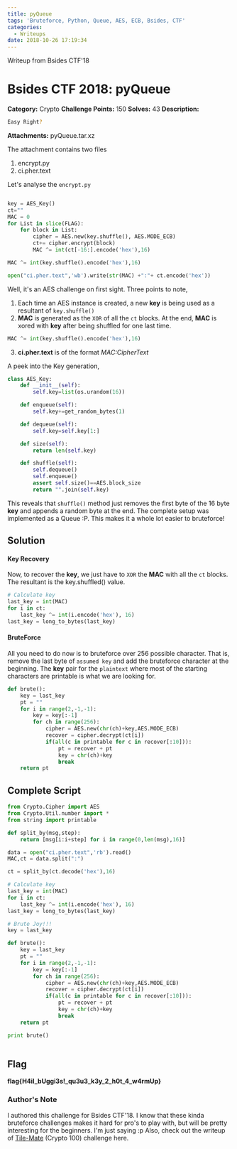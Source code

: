 ```yaml
---
title: pyQueue
tags: 'Bruteforce, Python, Queue, AES, ECB, Bsides, CTF'
categories:
  - Writeups
date: 2018-10-26 17:19:34
---
```

Writeup from Bsides CTF'18
# Bsides CTF 2018: pyQueue

**Category:** Crypto
**Challenge Points:** 150 
**Solves:** 43
**Description:**
``` bash
Easy Right?
```

**Attachments:** pyQueue.tar.xz

The attachment contains two files
1. encrypt.py
2. ci.pher.text

Let's analyse the `encrypt.py`
``` python

key = AES_Key()
ct=""
MAC = 0
for List in slice(FLAG):
    for block in List:
        cipher = AES.new(key.shuffle(), AES.MODE_ECB)
        ct+= cipher.encrypt(block)
        MAC ^= int(ct[-16:].encode('hex'),16)

MAC ^= int(key.shuffle().encode('hex'),16)

open("ci.pher.text",'wb').write(str(MAC) +":"+ ct.encode('hex'))

```
Well, it's an AES challenge on first sight. Three points to note, 
1. Each time an AES instance is created, a new **key** is being used as a resultant of `key.shuffle()`
2. **MAC** is generated as the `XOR` of all the `ct` blocks. At the end, **MAC** is xored with **key** after being shuffled for one last time.
``` python
MAC ^= int(key.shuffle().encode('hex'),16)
```
3. **ci.pher.text** is of the format *MAC:CipherText* 

A peek into the Key generation, 
``` python
class AES_Key:
    def __init__(self):
        self.key=list(os.urandom(16))

    def enqueue(self):
        self.key+=get_random_bytes(1)

    def dequeue(self):
        self.key=self.key[1:]

    def size(self):
        return len(self.key)

    def shuffle(self):
        self.dequeue()
        self.enqueue()
        assert self.size()==AES.block_size
        return "".join(self.key)

```
This reveals that `shuffle()` method just removes the first byte of the 16 byte **key** and appends a random byte at the end. The complete setup was implemented as a Queue :P. This makes it a whole lot easier to bruteforce!

## Solution
#### Key Recovery
Now, to recover the **key**, we just have to `XOR` the **MAC** with all the `ct` blocks. The resultant is the key.shuffled() value.
``` python
# Calculate key
last_key = int(MAC)
for i in ct:
    last_key ^= int(i.encode('hex'), 16)
last_key = long_to_bytes(last_key)
```

#### BruteForce
All you need to do now is to bruteforce over 256 possible character. That is, remove the last byte of `assumed key` and add the bruteforce character at the beginning. The **key** pair for the `plaintext` where most of the starting characters are printable is what we are looking for.
``` python
def brute():
    key = last_key
    pt = ""
    for i in range(2,-1,-1):
        key = key[:-1]
        for ch in range(256):
            cipher = AES.new(chr(ch)+key,AES.MODE_ECB)
            recover = cipher.decrypt(ct[i])
            if(all(c in printable for c in recover[:10])):
                pt = recover + pt
                key = chr(ch)+key
                break
    return pt
```


## Complete Script
``` python
from Crypto.Cipher import AES
from Crypto.Util.number import *
from string import printable

def split_by(msg,step):
    return [msg[i:i+step] for i in range(0,len(msg),16)]

data = open("ci.pher.text",'rb').read()
MAC,ct = data.split(":")

ct = split_by(ct.decode('hex'),16)

# Calculate key
last_key = int(MAC)
for i in ct:
    last_key ^= int(i.encode('hex'), 16)
last_key = long_to_bytes(last_key)

# Brute Joy!!!
key = last_key

def brute():
    key = last_key
    pt = ""
    for i in range(2,-1,-1):
        key = key[:-1]
        for ch in range(256):
            cipher = AES.new(chr(ch)+key,AES.MODE_ECB)
            recover = cipher.decrypt(ct[i])
            if(all(c in printable for c in recover[:10])):
                pt = recover + pt
                key = chr(ch)+key
                break
    return pt

print brute()
                    
```
## Flag
**flag{H4il_bUggi3s!_qu3u3_k3y_2_h0t_4_w4rmUp}**

### Author's Note 
I authored this challenge for Bsides CTF'18. I know that these kinda bruteforce challenges makes it hard for pro's to play with, but will be pretty interesting for the beginners. I'm just saying :p
Also, check out the writeup of [Tile-Mate](https://sayoojsamuel.github.io/2018/10/26/tile-mate/) (Crypto 100) challenge here.

